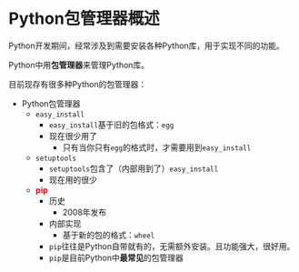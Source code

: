 # Python包管理器概述

Python开发期间，经常涉及到需要安装各种Python库，用于实现不同的功能。

Python中用**包管理器**来管理Python库。

目前现存有很多种Python的包管理器：

* Python包管理器
  * `easy_install`
      * `easy_install`基于旧的包格式：`egg`
      * 现在很少用了
        * 只有当你只有`egg`的格式时，才需要用到`easy_install`
  * `setuptools`
    * `setuptools`包含了（内部用到了）`easy_install`
    * 现在用的很少
  * **<font color=red>pip</font>**
    * 历史
      * 2008年发布
    * 内部实现
      * 基于新的包的格式：`wheel`
    * `pip`往往是Python自带就有的，无需额外安装。且功能强大，很好用。
    * `pip`是目前Python中**最常见**的包管理器
